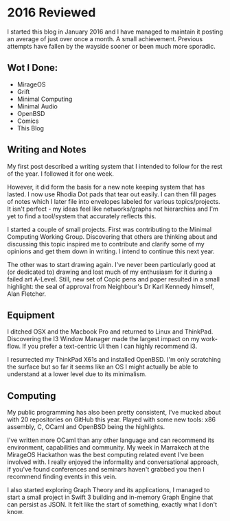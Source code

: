 # 2016 Reviewed

I started this blog in January 2016 and I have managed to maintain
it posting an average of just over once a month. A small
achievement. Previous attempts have fallen by the wayside sooner or
been much more sporadic.

## Wot I Done:

* MirageOS
* Grift
* Minimal Computing
* Minimal Audio
* OpenBSD
* Comics
* This Blog

## Writing and Notes

My first post described a writing system that I intended to follow
for the rest of the year. I followed it for one week.

However, it did form the basis for a new note keeping system that
has lasted. I now use Rhodia Dot pads that tear out easily. I can
then fill pages of notes which I later file into envelopes labeled
for various topics/projects. It isn't perfect - my ideas feel like
networks/graphs not hierarchies and I'm yet to find a tool/system
that accurately reflects this.

I started a couple of small projects. First was contributing to the
Minimal Computing Working Group. Discovering that others are
thinking about and discussing this topic inspired me to contribute
and clarify some of my opinions and get them down in writing. I
intend to continue this next year.

The other was to start drawing again. I've never been particularly
good at (or dedicated to) drawing and lost much of my enthusiasm for
it during a failed art A-Level. Still, new set of Copic pens and paper
resulted in a small highlight: the seal of approval from
Neighbour's Dr Karl Kennedy himself, Alan Fletcher.

## Equipment

I ditched OSX and the Macbook Pro and returned to Linux and
ThinkPad. Discovering the I3 Window Manager made the largest impact
on my work-flow. If you prefer a text-centric UI then I can highly
recommend i3.

I resurrected my ThinkPad X61s and installed OpenBSD. I'm only
scratching the surface but so far it seems like an OS I might
actually be able to understand at a lower level due to its minimalism.

## Computing

My public programming has also been pretty consistent, I've mucked
about with 20 repositories on GitHub this year. Played with some
new tools: x86 assembly, C, OCaml and OpenBSD being the highlights.

I've written more OCaml than any other language and can recommend
its environment, capabilities and community. My week in Marrakech
at the MirageOS Hackathon was the best computing related event I've
been involved with. I really enjoyed the informality and
conversational approach, if you've found conferences and seminars
haven't grabbed you then I recommend finding events in this vein.

I also started exploring Graph Theory and its applications, I
managed to start a small project in Swift 3 building and in-memory
Graph Engine that can persist as JSON. It felt like the start of
something, exactly what I don't know.
